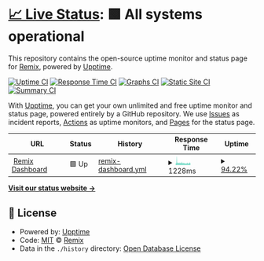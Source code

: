 # [📈 Live Status](https://remix-bot.github.io/status): <!--live status--> **🟩 All systems operational**

This repository contains the open-source uptime monitor and status page for [Remix](https://remix.fairuse.org), powered by [Upptime](https://github.com/upptime/upptime).

[![Uptime CI](https://github.com/remix-bot/status/workflows/Uptime%20CI/badge.svg)](https://github.com/remix-bot/status/actions?query=workflow%3A%22Uptime+CI%22)
[![Response Time CI](https://github.com/remix-bot/status/workflows/Response%20Time%20CI/badge.svg)](https://github.com/remix-bot/status/actions?query=workflow%3A%22Response+Time+CI%22)
[![Graphs CI](https://github.com/remix-bot/status/workflows/Graphs%20CI/badge.svg)](https://github.com/remix-bot/status/actions?query=workflow%3A%22Graphs+CI%22)
[![Static Site CI](https://github.com/remix-bot/status/workflows/Static%20Site%20CI/badge.svg)](https://github.com/remix-bot/status/actions?query=workflow%3A%22Static+Site+CI%22)
[![Summary CI](https://github.com/remix-bot/status/workflows/Summary%20CI/badge.svg)](https://github.com/remix-bot/status/actions?query=workflow%3A%22Summary+CI%22)

With [Upptime](https://upptime.js.org), you can get your own unlimited and free uptime monitor and status page, powered entirely by a GitHub repository. We use [Issues](https://github.com/remix-bot/status/issues) as incident reports, [Actions](https://github.com/remix-bot/status/actions) as uptime monitors, and [Pages](https://remix-bot.github.io/status) for the status page.

<!--start: status pages-->
<!-- This summary is generated by Upptime (https://github.com/upptime/upptime) -->
<!-- Do not edit this manually, your changes will be overwritten -->
<!-- prettier-ignore -->
| URL | Status | History | Response Time | Uptime |
| --- | ------ | ------- | ------------- | ------ |
| <img alt="" src="https://icons.duckduckgo.com/ip3/remix.fairuse.org.ico" height="13"> [Remix Dashboard](https://remix.fairuse.org) | 🟩 Up | [remix-dashboard.yml](https://github.com/remix-bot/status/commits/HEAD/history/remix-dashboard.yml) | <details><summary><img alt="Response time graph" src="./graphs/remix-dashboard/response-time-week.png" height="20"> 1228ms</summary><br><a href="https://remix-bot.github.io/status/history/remix-dashboard"><img alt="Response time 1191" src="https://img.shields.io/endpoint?url=https%3A%2F%2Fraw.githubusercontent.com%2Fremix-bot%2Fstatus%2FHEAD%2Fapi%2Fremix-dashboard%2Fresponse-time.json"></a><br><a href="https://remix-bot.github.io/status/history/remix-dashboard"><img alt="24-hour response time 1187" src="https://img.shields.io/endpoint?url=https%3A%2F%2Fraw.githubusercontent.com%2Fremix-bot%2Fstatus%2FHEAD%2Fapi%2Fremix-dashboard%2Fresponse-time-day.json"></a><br><a href="https://remix-bot.github.io/status/history/remix-dashboard"><img alt="7-day response time 1228" src="https://img.shields.io/endpoint?url=https%3A%2F%2Fraw.githubusercontent.com%2Fremix-bot%2Fstatus%2FHEAD%2Fapi%2Fremix-dashboard%2Fresponse-time-week.json"></a><br><a href="https://remix-bot.github.io/status/history/remix-dashboard"><img alt="30-day response time 1282" src="https://img.shields.io/endpoint?url=https%3A%2F%2Fraw.githubusercontent.com%2Fremix-bot%2Fstatus%2FHEAD%2Fapi%2Fremix-dashboard%2Fresponse-time-month.json"></a><br><a href="https://remix-bot.github.io/status/history/remix-dashboard"><img alt="1-year response time 1191" src="https://img.shields.io/endpoint?url=https%3A%2F%2Fraw.githubusercontent.com%2Fremix-bot%2Fstatus%2FHEAD%2Fapi%2Fremix-dashboard%2Fresponse-time-year.json"></a></details> | <details><summary><a href="https://remix-bot.github.io/status/history/remix-dashboard">94.22%</a></summary><a href="https://remix-bot.github.io/status/history/remix-dashboard"><img alt="All-time uptime 75.07%" src="https://img.shields.io/endpoint?url=https%3A%2F%2Fraw.githubusercontent.com%2Fremix-bot%2Fstatus%2FHEAD%2Fapi%2Fremix-dashboard%2Fuptime.json"></a><br><a href="https://remix-bot.github.io/status/history/remix-dashboard"><img alt="24-hour uptime 99.59%" src="https://img.shields.io/endpoint?url=https%3A%2F%2Fraw.githubusercontent.com%2Fremix-bot%2Fstatus%2FHEAD%2Fapi%2Fremix-dashboard%2Fuptime-day.json"></a><br><a href="https://remix-bot.github.io/status/history/remix-dashboard"><img alt="7-day uptime 94.22%" src="https://img.shields.io/endpoint?url=https%3A%2F%2Fraw.githubusercontent.com%2Fremix-bot%2Fstatus%2FHEAD%2Fapi%2Fremix-dashboard%2Fuptime-week.json"></a><br><a href="https://remix-bot.github.io/status/history/remix-dashboard"><img alt="30-day uptime 63.99%" src="https://img.shields.io/endpoint?url=https%3A%2F%2Fraw.githubusercontent.com%2Fremix-bot%2Fstatus%2FHEAD%2Fapi%2Fremix-dashboard%2Fuptime-month.json"></a><br><a href="https://remix-bot.github.io/status/history/remix-dashboard"><img alt="1-year uptime 75.07%" src="https://img.shields.io/endpoint?url=https%3A%2F%2Fraw.githubusercontent.com%2Fremix-bot%2Fstatus%2FHEAD%2Fapi%2Fremix-dashboard%2Fuptime-year.json"></a></details>

<!--end: status pages-->

[**Visit our status website →**](https://remix-bot.github.io/status)

## 📄 License

- Powered by: [Upptime](https://github.com/upptime/upptime)
- Code: [MIT](./LICENSE) © [Remix](https://remix.fairuse.org)
- Data in the `./history` directory: [Open Database License](https://opendatacommons.org/licenses/odbl/1-0/)
